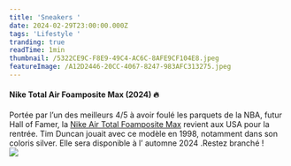 ```yaml
---
title: 'Sneakers '
date: 2024-02-29T23:00:00.000Z
tags: 'Lifestyle '
tranding: true
readTime: 1min
thumbnail: /5322CE9C-F8E9-49C4-AC6C-8AFE9CF104E8.jpeg
featureImage: /A12D2446-20CC-4067-8247-983AFC313275.jpeg
---
```


#### Nike Total Air Foamposite Max (2024) 🔥

Portée par l’un des meilleurs 4/5 à avoir foulé les parquets de la NBA, futur Hall of Famer, la [Nike Air Total Foamposite Max](https://www.sneakers.fr/basket/nike-air-total-foamposite-max%20) revient aux USA pour la rentrée. Tim Duncan jouait avec ce modèle en 1998, notamment dans son coloris silver. Elle sera disponible à l’ automne  2024 .Restez branché !\
![](/2FFCB73A-6D2F-4627-99D2-5FCE887FE8EC.jpeg)
